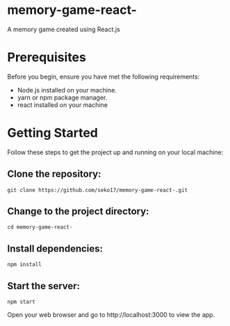 # memory-game-react-
A memory game created using React.js


# Prerequisites
Before you begin, ensure you have met the following requirements:

- Node.js installed on your machine.
- yarn or npm package manager.
- react installed on your machine

# Getting Started

Follow these steps to get the project up and running on your local machine:

## Clone the repository:

    git clone https://github.com/seko17/memory-game-react-.git

## Change to the project directory:

    cd memory-game-react-

## Install dependencies:

    npm install

## Start the server:

    npm start

Open your web browser and go to http://localhost:3000 to view the app.


